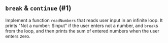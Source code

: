 ## `break` &amp; `continue` (#1)

Implement a function `readNumbers` that reads user input in an infinite loop.
It prints "Not a number: $input" if the user enters not a number, and `break`s
from the loop, and then prints the sum of entered numbers when the user enters
zero.